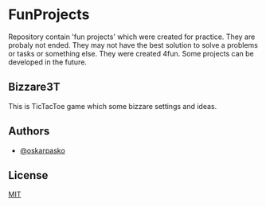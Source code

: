 # FunProjects

Repository contain 'fun projects' which were created for practice. 
They are probaly not ended. 
They may not have the best solution to solve a problems or tasks or something else. 
They were created 4fun. Some projects can be developed in the future.

## Bizzare3T

This is TicTacToe game which some bizzare settings and ideas.

## Authors

- [@oskarpasko](https://www.github.com/oskarpasko)



## License

[MIT](https://choosealicense.com/licenses/mit/)
